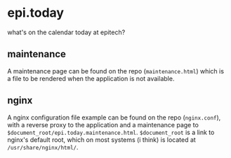 # epi.today

what's on the calendar today at epitech?

## maintenance

A maintenance page can be found on the repo (`maintenance.html`) which is a file to be rendered when the application is not available.

## nginx

A nginx configuration file example can be found on the repo (`nginx.conf`), with a reverse proxy to the application and a maintenance page to `$document_root/epi.today.maintenance.html`. `$document_root` is a link to nginx's default root, which on most systems (i think) is located at `/usr/share/nginx/html/`.

